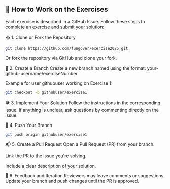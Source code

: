 ## 🧪 How to Work on the Exercises

Each exercise is described in a GitHub Issue. Follow these steps to complete an exercise and submit your solution:

📥 1. Clone or Fork the Repository
```bash
git clone https://github.com/fungover/exercise2025.git
```
Or fork the repository via GitHub and clone your fork.

🌱 2. Create a Branch
Create a new branch named using the format: your-github-username/exerciseNumber

Example for user githubuser working on Exercise 1:

```bash
git checkout -b githubuser/exercise1
```

🛠️ 3. Implement Your Solution
Follow the instructions in the corresponding issue. If anything is unclear, ask questions by commenting directly on the issue.

🚀 4. Push Your Branch
```bash
git push origin githubuser/exercise1
```

📬 5. Create a Pull Request
Open a Pull Request (PR) from your branch.

Link the PR to the issue you're solving.

Include a clear description of your solution.

💬 6. Feedback and Iteration
Reviewers may leave comments or suggestions. Update your branch and push changes until the PR is approved.
